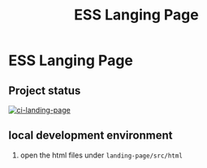 ﻿---
title: ESS Langing Page
description: ESS Langing Page
---
# ESS Langing Page

## Project status

[![ci-landing-page](https://github.com/bcgov/embc-ess-mod/actions/workflows/ci-landing-page.yml/badge.svg)](https://github.com/bcgov/embc-ess-mod/actions/workflows/ci-landing-page.yml)


## local development environment

1. open the html files under `landing-page/src/html`
